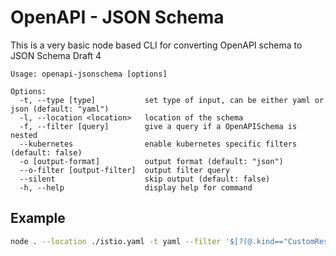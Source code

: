 # OpenAPI - JSON Schema

This is a very basic node based CLI for converting OpenAPI schema to JSON Schema Draft 4


```
Usage: openapi-jsonschema [options]

Options:
  -t, --type [type]           set type of input, can be either yaml or json (default: "yaml")
  -l, --location <location>   location of the schema
  -f, --filter [query]        give a query if a OpenAPISchema is nested
  --kubernetes                enable kubernetes specific filters (default: false)
  -o [output-format]          output format (default: "json")
  --o-filter [output-filter]  output filter query
  --silent                    skip output (default: false)
  -h, --help                  display help for command
```

## Example

```bash
node . --location ./istio.yaml -t yaml --filter '$[?(@.kind=="CustomResourceDefinition" && @.spec.names.kind=="EnvoyFilter")]..validation.openAPIV3Schema.properties.spec' -o yaml --o-filter '$[0]'
```